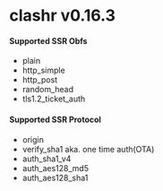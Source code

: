 # clashr v0.16.3



#### Supported SSR Obfs

* plain
* http_simple
* http_post
* random_head
* tls1.2_ticket_auth

#### Supported SSR Protocol

* origin
* verify_sha1 aka. one time auth(OTA)
* auth_sha1_v4
* auth_aes128_md5
* auth_aes128_sha1

